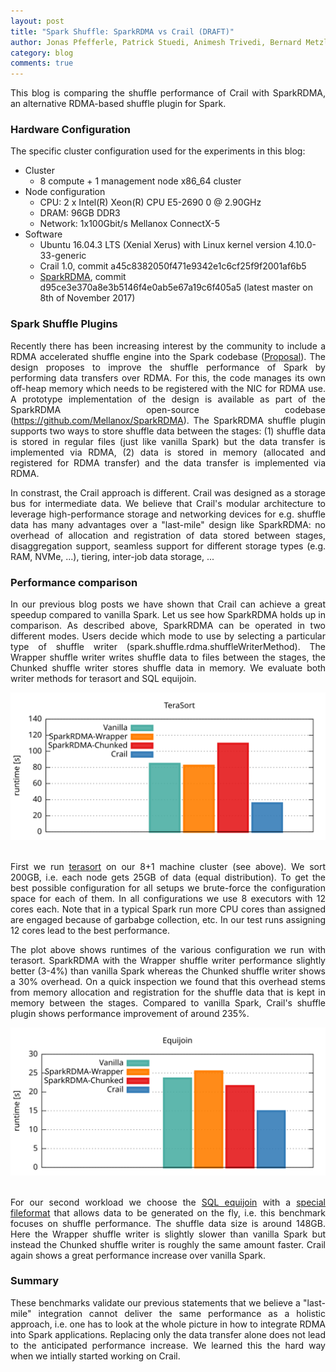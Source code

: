 ```yaml
---
layout: post
title: "Spark Shuffle: SparkRDMA vs Crail (DRAFT)"
author: Jonas Pfefferle, Patrick Stuedi, Animesh Trivedi, Bernard Metzler, Adrian Schuepbach
category: blog
comments: true
---
```


<div style="text-align: justify">
<p>
This blog is comparing the shuffle performance of Crail with SparkRDMA, an alternative RDMA-based shuffle plugin for Spark.
</p>
</div>

### Hardware Configuration

The specific cluster configuration used for the experiments in this blog:

* Cluster
  * 8 compute + 1 management node x86_64 cluster
* Node configuration
  * CPU: 2 x Intel(R) Xeon(R) CPU E5-2690 0 @ 2.90GHz
  * DRAM: 96GB DDR3
  * Network: 1x100Gbit/s Mellanox ConnectX-5
* Software
  * Ubuntu 16.04.3 LTS (Xenial Xerus) with Linux kernel version 4.10.0-33-generic
  * Crail 1.0, commit a45c8382050f471e9342e1c6cf25f9f2001af6b5
  * <a href="https://github.com/Mellanox/SparkRDMA">SparkRDMA</a>, commit d95ce3e370a8e3b5146f4e0ab5e67a19c6f405a5 (latest master on 8th of November 2017)

### Spark Shuffle Plugins
<div style="text-align: justify">
<p>
Recently there has been increasing interest by the community to include a RDMA accelerated shuffle engine into the Spark codebase (<a href="https://issues.apache.org/jira/browse/SPARK-22229">Proposal</a>). The design proposes to improve the shuffle performance of Spark by performing data transfers over RDMA. For this, the code manages its own off-heap memory which needs to be registered with the NIC for RDMA use. A prototype implementation of the design is available as part of the SparkRDMA open-source codebase (<a href="https://github.com/Mellanox/SparkRDMA">https://github.com/Mellanox/SparkRDMA</a>). The SparkRDMA shuffle plugin supports two ways to store shuffle data between the stages: (1) shuffle data is stored in regular files (just like vanilla Spark) but the data transfer is implemented via RDMA, (2) data is stored in memory (allocated and registered for RDMA transfer) and the data transfer is implemented via RDMA.
</p>
<p>
In constrast, the Crail approach is different. Crail was designed as a storage bus for intermediate data. We believe that Crail's modular architecture to leverage high-performance storage and networking devices for e.g. shuffle data has many advantages over a "last-mile" design like SparkRDMA: no overhead of allocation and registration of data stored between stages, disaggregation support, seamless support for different storage types (e.g. RAM, NVMe, ...), tiering, inter-job data storage, ...
</p>
</div>

### Performance comparison
<div style="text-align: justify">
<p>
In our previous blog posts we have shown that Crail can achieve a great speedup compared to vanilla Spark. Let us see how SparkRDMA holds up in comparison. As described above, SparkRDMA can be operated in two different modes. Users decide which mode to use by selecting a particular type of shuffle writer (spark.shuffle.rdma.shuffleWriterMethod). The Wrapper shuffle writer writes shuffle data to files between the stages, the Chunked shuffle writer stores shuffle data in memory. We evaluate both writer methods for terasort and SQL equijoin.
</p>
</div>
<div style="text-align:center"><img src ="/img/blog/rdma-shuffle/terasort.svg" width="550"/></div>
<br>
<div style="text-align: justify">
<p>
First we run <a href="https://github.com/zrlio/crail-spark-terasort">terasort</a> on our 8+1 machine cluster (see above). We sort 200GB, i.e. each node gets 25GB of data (equal distribution). To get the best possible configuration for all setups we brute-force the configuration space for each of them. In all configurations we use 8 executors with 12 cores each. Note that in a typical Spark run more CPU cores than assigned are engaged because of garbabge collection, etc. In our test runs assigning 12 cores lead to the best performance.
</p>
<p>
The plot above shows runtimes of the various configuration we run with terasort. SparkRDMA with the Wrapper shuffle writer performance slightly better (3-4%) than vanilla Spark whereas the Chunked shuffle writer shows a 30% overhead. On a quick inspection we found that this overhead stems from memory allocation and registration for the shuffle data that is kept in memory between the stages. Compared to vanilla Spark, Crail's shuffle plugin shows performance improvement of around 235%.
</p>
</div>
<div style="text-align:center"><img src ="/img/blog/rdma-shuffle/sql.svg" width="550"/></div>
<br>

<div style="text-align: justify">
<p>
For our second workload we choose the <a href="https://github.com/zrlio/sql-benchmarks">SQL equijoin</a> with a <a href="https://github.com/zrlio/spark-nullio-fileformat">special fileformat</a> that allows data to be generated on the fly, i.e. this benchmark focuses on shuffle performance. The shuffle data size is around 148GB. Here the Wrapper shuffle writer is slightly slower than vanilla Spark but instead the Chunked shuffle writer is roughly the same amount faster. Crail again shows a great performance increase over vanilla Spark.
</p>
</div>

### Summary

<div style="text-align: justify">
<p>
These benchmarks validate our previous statements that we believe a "last-mile" integration cannot deliver the same performance as a holistic approach, i.e. one has to look at the whole picture in how to integrate RDMA into Spark applications. Replacing only the data transfer alone does not lead to the anticipated performance increase. We learned this the hard way when we intially started working on Crail.
</p>
</div>

